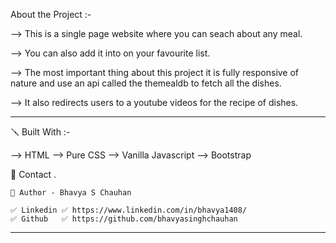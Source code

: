 About the Project :-

--> This is a single page website where you can seach about any meal.

--> You can also add it into on your favourite list.

--> The most important thing about this project it is fully responsive of nature and use an api called the themealdb to fetch all the dishes.

--> It also redirects users to a youtube videos for the recipe of dishes.


---

🪛 Built With :-

 --> HTML
 --> Pure CSS
 --> Vanilla Javascript
 --> Bootstrap


🙎 Contact .

    🔗 Author - Bhavya S Chauhan

    ✅ Linkedin ✅ https://www.linkedin.com/in/bhavya1408/ 
    ✅ Github   ✅ https://github.com/bhavyasinghchauhan   

---
